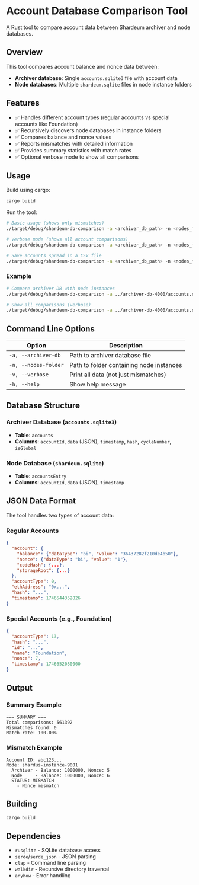 # Account Database Comparison Tool

A Rust tool to compare account data between Shardeum archiver and node databases.

## Overview

This tool compares account balance and nonce data between:
- **Archiver database**: Single `accounts.sqlite3` file with account data
- **Node databases**: Multiple `shardeum.sqlite` files in node instance folders

## Features

- ✅ Handles different account types (regular accounts vs special accounts like Foundation)
- ✅ Recursively discovers node databases in instance folders
- ✅ Compares balance and nonce values
- ✅ Reports mismatches with detailed information
- ✅ Provides summary statistics with match rates
- ✅ Optional verbose mode to show all comparisons

## Usage

Build using cargo:
```bash
cargo build
```

Run the tool:
```bash
# Basic usage (shows only mismatches)
./target/debug/shardeum-db-comparison -a <archiver_db_path> -n <nodes_folder_path>

# Verbose mode (shows all account comparisons)
./target/debug/shardeum-db-comparison -a <archiver_db_path> -n <nodes_folder_path> -v

# Save accounts spread in a CSV file
./target/debug/shardeum-db-comparison -a <archiver_db_path> -n <nodes_folder_path> -o <output_csv_path>
```

### Example

```bash
# Compare archiver DB with node instances
./target/debug/shardeum-db-comparison -a ../archiver-db-4000/accounts.sqlite3 -n ../shardeum/instances

# Show all comparisons (verbose)
./target/debug/shardeum-db-comparison -a ../archiver-db-4000/accounts.sqlite3 -n ../shardeum/instances -v
```

## Command Line Options

| Option | Description |
|--------|-------------|
| `-a, --archiver-db` | Path to archiver database file |
| `-n, --nodes-folder` | Path to folder containing node instances |
| `-v, --verbose` | Print all data (not just mismatches) |
| `-h, --help` | Show help message |

## Database Structure

### Archiver Database (`accounts.sqlite3`)
- **Table**: `accounts`
- **Columns**: `accountId`, `data` (JSON), `timestamp`, `hash`, `cycleNumber`, `isGlobal`

### Node Database (`shardeum.sqlite`)
- **Table**: `accountsEntry`
- **Columns**: `accountId`, `data` (JSON), `timestamp`

## JSON Data Format

The tool handles two types of account data:

### Regular Accounts
```json
{
  "account": {
    "balance": {"dataType": "bi", "value": "36437282f210de4b50"},
    "nonce": {"dataType": "bi", "value": "1"},
    "codeHash": {...},
    "storageRoot": {...}
  },
  "accountType": 0,
  "ethAddress": "0x...",
  "hash": "...",
  "timestamp": 1746544352826
}
```

### Special Accounts (e.g., Foundation)
```json
{
  "accountType": 13,
  "hash": "...",
  "id": "...",
  "name": "Foundation",
  "nonce": 7,
  "timestamp": 1746652080000
}
```

## Output

### Summary Example
```
=== SUMMARY ===
Total comparisons: 561392
Mismatches found: 0
Match rate: 100.00%
```

### Mismatch Example
```
Account ID: abc123...
Node: shardus-instance-9001
  Archiver - Balance: 1000000, Nonce: 5
  Node     - Balance: 1000000, Nonce: 6
  STATUS: MISMATCH
    - Nonce mismatch
```

## Building

```bash
cargo build
```

## Dependencies

- `rusqlite` - SQLite database access
- `serde`/`serde_json` - JSON parsing
- `clap` - Command line parsing
- `walkdir` - Recursive directory traversal
- `anyhow` - Error handling